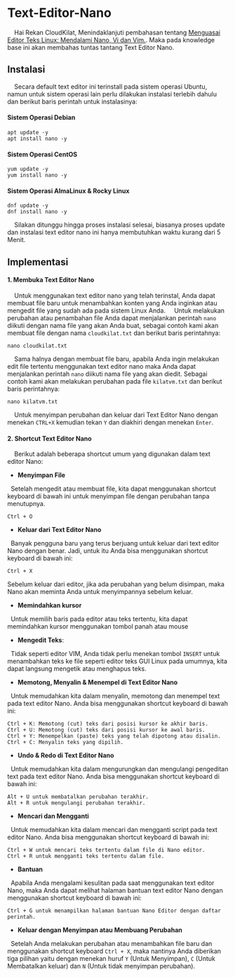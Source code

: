 # Text-Editor-Nano
&nbsp; &nbsp; Hai Rekan CloudKilat, Menindaklanjuti pembahasan tentang [Menguasai Editor Teks Linux: Mendalami Nano, Vi dan Vim.](https://github.com/Jaliseno/Text-Editor-Linux). Maka pada knowledge base ini akan membahas tuntas tantang Text Editor Nano.

## Instalasi
&nbsp; &nbsp; Secara default text editor ini terinstall pada sistem operasi Ubuntu, namun untuk sistem operasi lain perlu dilakukan instalasi terlebih dahulu dan berikut baris perintah untuk instalasinya:


#### Sistem Operasi Debian
```
apt update -y
apt install nano -y
```
#### Sistem Operasi CentOS
```
yum update -y
yum install nano -y
```
#### Sistem Operasi AlmaLinux & Rocky Linux
```
dnf update -y
dnf install nano -y
```

&nbsp; &nbsp; Silakan ditunggu hingga proses instalasi selesai, biasanya proses update dan instalasi text editor nano ini hanya membutuhkan waktu kurang dari 5 Menit.

## Implementasi
#### 1. Membuka Text Editor Nano
&nbsp; &nbsp; Untuk menggunakan text editor nano yang telah terinstal, Anda dapat membuat file baru untuk menambahkan konten yang Anda inginkan atau mengedit file yang sudah ada pada sistem Linux Anda.
&nbsp; &nbsp; Untuk melakukan perubahan atau penambahan file Anda dapat menjalankan perintah `nano` diikuti dengan nama file yang akan Anda buat, sebagai contoh kami akan membuat file dengan nama `cloudkilat.txt` dan berikut baris perintahnya:
```
nano cloudkilat.txt
```
&nbsp; &nbsp; Sama halnya dengan membuat file baru, apabila Anda ingin melakukan edit file tertentu menggunakan text editor nano maka Anda dapat menjalankan perintah `nano` diikuti nama file yang akan diedit. Sebagai contoh kami akan melakukan perubahan pada file `kilatvm.txt` dan berikut baris perintahnya:

```
nano kilatvm.txt
```
&nbsp; &nbsp; Untuk menyimpan perubahan dan keluar dari Text Editor Nano dengan menekan `CTRL+X` kemudian tekan `Y` dan diakhiri dengan menekan `Enter`.

#### 2. Shortcut Text Editor Nano
&nbsp; &nbsp; Berikut adalah beberapa shortcut umum yang digunakan dalam text editor Nano:
- **Menyimpan File**

&nbsp; Setelah mengedit atau membuat file, kita dapat menggunakan shortcut keyboard di bawah ini untuk menyimpan file dengan perubahan tanpa menutupnya.
```
Ctrl + O
```
- **Keluar dari Text Editor Nano**

&nbsp; Banyak pengguna baru yang terus berjuang untuk keluar dari text editor Nano dengan benar. Jadi, untuk itu Anda bisa menggunakan shortcut keyboard di bawah ini:
```
Ctrl + X
```
Sebelum keluar dari editor, jika ada perubahan yang belum disimpan, maka Nano akan meminta Anda untuk menyimpannya sebelum keluar.

- **Memindahkan kursor**

&nbsp; Untuk memilih baris pada editor atau teks tertentu, kita dapat memindahkan kursor menggunakan tombol panah atau mouse

- **Mengedit Teks**:

&nbsp; Tidak seperti editor VIM, Anda tidak perlu menekan tombol `INSERT` untuk menambahkan teks ke file seperti editor teks GUI Linux pada umumnya, kita dapat langsung mengetik atau menghapus teks.

- **Memotong, Menyalin & Menempel di Text Editor Nano**

&nbsp; Untuk memudahkan kita dalam menyalin, memotong dan menempel text pada text editor Nano. Anda bisa menggunakan shortcut keyboard di bawah ini:
```
Ctrl + K: Memotong (cut) teks dari posisi kursor ke akhir baris.
Ctrl + U: Memotong (cut) teks dari posisi kursor ke awal baris.
Ctrl + Y: Menempelkan (paste) teks yang telah dipotong atau disalin.
Ctrl + C: Menyalin teks yang dipilih.
```

- **Undo & Redo di Text Editor Nano**

&nbsp; Untuk memudahkan kita dalam mengurungkan dan mengulangi pengeditan text pada text editor Nano. Anda bisa menggunakan shortcut keyboard di bawah ini:
```
Alt + U untuk membatalkan perubahan terakhir.
Alt + R untuk mengulangi perubahan terakhir.
```

- **Mencari dan Mengganti**

&nbsp; Untuk memudahkan kita dalam mencari dan mengganti script pada text editor Nano. Anda bisa menggunakan shortcut keyboard di bawah ini:
```
Ctrl + W untuk mencari teks tertentu dalam file di Nano editor.
Ctrl + R untuk mengganti teks tertentu dalam file.
```

- **Bantuan**

&nbsp; Apabila Anda mengalami kesulitan pada saat menggunakan text editor Nano, maka Anda dapat melihat halaman bantuan text editor Nano dengan menggunakan shortcut keyboard di bawah ini:
```
Ctrl + G untuk menampilkan halaman bantuan Nano Editor dengan daftar perintah.
```

- **Keluar dengan Menyimpan atau Membuang Perubahan**

&nbsp; Setelah Anda melakukan perubahan atau menambahkan file baru dan menggunakan shortcut keyboard `Ctrl + X`, maka nantinya Anda diberikan tiga pilihan yaitu dengan menekan huruf `Y` (Untuk Menyimpan), `C` (Untuk Membatalkan keluar) dan `N` (Untuk tidak menyimpan perubahan).


